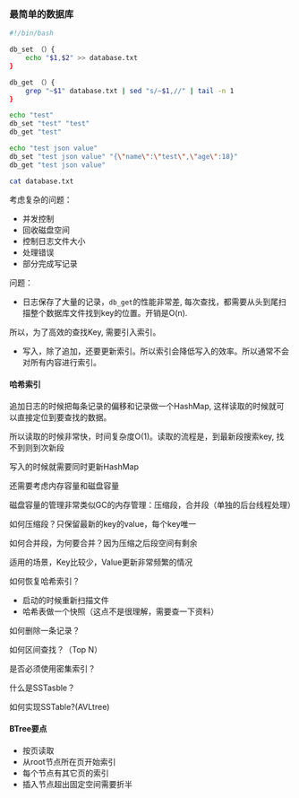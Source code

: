 ### 最简单的数据库

``` bash
#!/bin/bash

db_set （）{
    echo "$1,$2" >> database.txt
}

db_get （）{
    grep "~$1" database.txt | sed "s/~$1,//" | tail -n 1
}   

echo "test"
db_set "test" "test"
db_get "test"

echo "test json value"
db_set "test json value" "{\"name\":\"test\",\"age\":18}"
db_get "test json value"

cat database.txt
```

考虑复杂的问题：
- 并发控制
- 回收磁盘空间
- 控制日志文件大小
- 处理错误
- 部分完成写记录

问题：
- 日志保存了大量的记录，`db_get`的性能非常差, 每次查找，都需要从头到尾扫描整个数据库文件找到key的位置。开销是O(n).

所以，为了高效的查找Key, 需要引入索引。
- 写入，除了追加，还要更新索引。所以索引会降低写入的效率。所以通常不会对所有内容进行索引。

#### 哈希索引

追加日志的时候把每条记录的偏移和记录做一个HashMap, 这样读取的时候就可以直接定位到要查找的数据。

所以读取的时候非常快，时间复杂度O(1)。读取的流程是，到最新段搜索key, 找不到则到次新段

写入的时候就需要同时更新HashMap

还需要考虑内存容量和磁盘容量

磁盘容量的管理非常类似GC的内存管理：压缩段，合并段（单独的后台线程处理）

如何压缩段？只保留最新的key的value，每个key唯一

如何合并段，为何要合并？因为压缩之后段空间有剩余

适用的场景，Key比较少，Value更新非常频繁的情况

如何恢复哈希索引？

- 启动的时候重新扫描文件
- 哈希表做一个快照（这点不是很理解，需要查一下资料）

如何删除一条记录？

如何区间查找？（Top N）

是否必须使用密集索引？

什么是SSTasble？

如何实现SSTable?(AVLtree)

#### BTree要点

- 按页读取
- 从root节点所在页开始索引
- 每个节点有其它页的索引
- 插入节点超出固定空间需要折半





